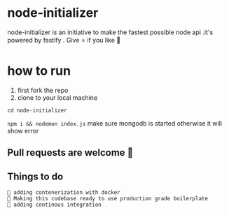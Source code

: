 # node-initializer
node-initializer is an initiative to make the fastest possible node api .it's powered by fastify . Give ⭐ if you like 🙂
# how to run
 1. first fork the repo<br>
 2. clone to your local machine <br>
 
 `cd node-initializer` <br>
 
 `npm i && nodemon index.js`
  make sure mongodb is started otherwise it will show error
  
  ## Pull requests are welcome    :tada:<br>
  ## Things to do
    🔲 adding contenerization with docker
    🔲 Making this codebase ready to use production grade boilerplate
    🔲 adding continous integration
